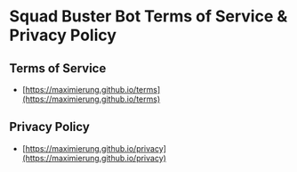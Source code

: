 # Squad Buster Bot Terms of Service & Privacy Policy

## Terms of Service
- [https://maximierung.github.io/terms](https://maximierung.github.io/terms)

## Privacy Policy
- [https://maximierung.github.io/privacy](https://maximierung.github.io/privacy)
